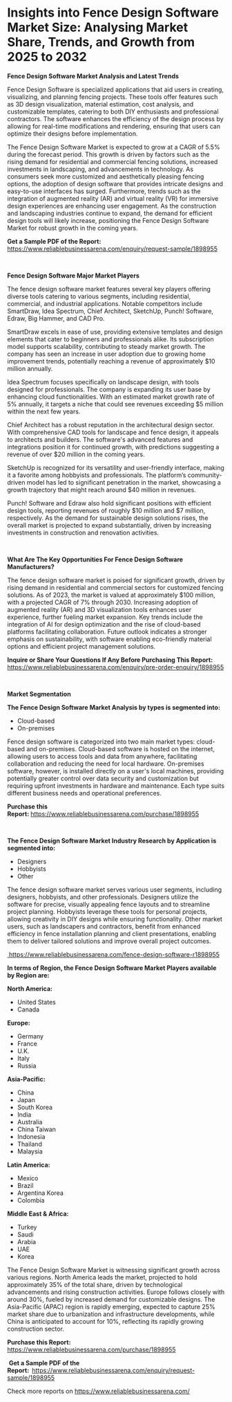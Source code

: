<p><h1>Insights into Fence Design Software Market Size: Analysing Market Share, Trends, and Growth from 2025 to 2032</h1></p><p><strong>Fence Design Software Market Analysis and Latest Trends</strong></p>
<p><p>Fence Design Software is specialized applications that aid users in creating, visualizing, and planning fencing projects. These tools offer features such as 3D design visualization, material estimation, cost analysis, and customizable templates, catering to both DIY enthusiasts and professional contractors. The software enhances the efficiency of the design process by allowing for real-time modifications and rendering, ensuring that users can optimize their designs before implementation.</p><p>The Fence Design Software Market is expected to grow at a CAGR of 5.5% during the forecast period. This growth is driven by factors such as the rising demand for residential and commercial fencing solutions, increased investments in landscaping, and advancements in technology. As consumers seek more customized and aesthetically pleasing fencing options, the adoption of design software that provides intricate designs and easy-to-use interfaces has surged. Furthermore, trends such as the integration of augmented reality (AR) and virtual reality (VR) for immersive design experiences are enhancing user engagement. As the construction and landscaping industries continue to expand, the demand for efficient design tools will likely increase, positioning the Fence Design Software Market for robust growth in the coming years.</p></p>
<p><strong>Get a Sample PDF of the Report:&nbsp;</strong> <a href="https://www.reliablebusinessarena.com/enquiry/request-sample/1898955?utm_campaign=3189&utm_medium=2&utm_source=Github&utm_content=ia&utm_term=09032025&utm_id=fence-design-software">https://www.reliablebusinessarena.com/enquiry/request-sample/1898955</a></p>
<p>&nbsp;</p>
<p><strong>Fence Design Software Major Market Players</strong></p>
<p><p>The fence design software market features several key players offering diverse tools catering to various segments, including residential, commercial, and industrial applications. Notable competitors include SmartDraw, Idea Spectrum, Chief Architect, SketchUp, Punch! Software, Edraw, Big Hammer, and CAD Pro.</p><p>SmartDraw excels in ease of use, providing extensive templates and design elements that cater to beginners and professionals alike. Its subscription model supports scalability, contributing to steady market growth. The company has seen an increase in user adoption due to growing home improvement trends, potentially reaching a revenue of approximately $10 million annually.</p><p>Idea Spectrum focuses specifically on landscape design, with tools designed for professionals. The company is expanding its user base by enhancing cloud functionalities. With an estimated market growth rate of 5% annually, it targets a niche that could see revenues exceeding $5 million within the next few years.</p><p>Chief Architect has a robust reputation in the architectural design sector. With comprehensive CAD tools for landscape and fence design, it appeals to architects and builders. The software's advanced features and integrations position it for continued growth, with predictions suggesting a revenue of over $20 million in the coming years.</p><p>SketchUp is recognized for its versatility and user-friendly interface, making it a favorite among hobbyists and professionals. The platform’s community-driven model has led to significant penetration in the market, showcasing a growth trajectory that might reach around $40 million in revenues.</p><p>Punch! Software and Edraw also hold significant positions with efficient design tools, reporting revenues of roughly $10 million and $7 million, respectively. As the demand for sustainable design solutions rises, the overall market is projected to expand substantially, driven by increasing investments in construction and renovation activities.</p></p>
<p>&nbsp;</p>
<p><strong>What Are The Key Opportunities For Fence Design Software Manufacturers?</strong></p>
<p><p>The fence design software market is poised for significant growth, driven by rising demand in residential and commercial sectors for customized fencing solutions. As of 2023, the market is valued at approximately $100 million, with a projected CAGR of 7% through 2030. Increasing adoption of augmented reality (AR) and 3D visualization tools enhances user experience, further fueling market expansion. Key trends include the integration of AI for design optimization and the rise of cloud-based platforms facilitating collaboration. Future outlook indicates a stronger emphasis on sustainability, with software enabling eco-friendly material options and efficient project management solutions.</p></p>
<p><strong>Inquire or Share Your Questions If Any Before Purchasing This Report:</strong> <a href="https://www.reliablebusinessarena.com/enquiry/pre-order-enquiry/1898955?utm_campaign=3189&utm_medium=2&utm_source=Github&utm_content=ia&utm_term=09032025&utm_id=fence-design-software">https://www.reliablebusinessarena.com/enquiry/pre-order-enquiry/1898955</a></p>
<p>&nbsp;</p>
<p><strong>Market Segmentation</strong></p>
<p><strong>The Fence Design Software Market Analysis by types is segmented into:</strong></p>
<p><ul><li>Cloud-based</li><li>On-premises</li></ul></p>
<p><p>Fence design software is categorized into two main market types: cloud-based and on-premises. Cloud-based software is hosted on the internet, allowing users to access tools and data from anywhere, facilitating collaboration and reducing the need for local hardware. On-premises software, however, is installed directly on a user's local machines, providing potentially greater control over data security and customization but requiring upfront investments in hardware and maintenance. Each type suits different business needs and operational preferences.</p></p>
<p><strong>Purchase this Report:&nbsp;</strong><a href="https://www.reliablebusinessarena.com/purchase/1898955?utm_campaign=3189&utm_medium=2&utm_source=Github&utm_content=ia&utm_term=09032025&utm_id=fence-design-software">https://www.reliablebusinessarena.com/purchase/1898955</a></p>
<p>&nbsp;</p>
<p><strong>The Fence Design Software Market Industry Research by Application is segmented into:</strong></p>
<p><ul><li>Designers</li><li>Hobbyists</li><li>Other</li></ul></p>
<p><p>The fence design software market serves various user segments, including designers, hobbyists, and other professionals. Designers utilize the software for precise, visually appealing fence layouts and to streamline project planning. Hobbyists leverage these tools for personal projects, allowing creativity in DIY designs while ensuring functionality. Other market users, such as landscapers and contractors, benefit from enhanced efficiency in fence installation planning and client presentations, enabling them to deliver tailored solutions and improve overall project outcomes.</p></p>
<p><a href="https://www.reliablebusinessarena.com/fence-design-software-r1898955?utm_campaign=3189&utm_medium=2&utm_source=Github&utm_content=ia&utm_term=09032025&utm_id=fence-design-software">&nbsp;https://www.reliablebusinessarena.com/fence-design-software-r1898955</a></p>
<p><strong>In terms of Region, the Fence Design Software Market Players available by Region are:</strong></p>
<p>
    <p> <strong> North America: </strong>
        <ul>
            <li>United States</li>
            <li>Canada</li>
        </ul>
        </p> 
    <p> <strong> Europe: </strong>
        <ul>
            <li>Germany</li>
            <li>France</li>
            <li>U.K.</li>
            <li>Italy</li>
            <li>Russia</li>
        </ul>
        </p> 
    <p> <strong> Asia-Pacific: </strong>
        <ul>
            <li>China</li>
            <li>Japan</li>
            <li>South Korea</li>
            <li>India</li>
            <li>Australia</li>
            <li>China Taiwan</li>
            <li>Indonesia</li>
            <li>Thailand</li>
            <li>Malaysia</li>
        </ul>
        </p> 
    <p> <strong> Latin America: </strong>
        <ul>
            <li>Mexico</li>
            <li>Brazil</li>
            <li>Argentina Korea</li>
            <li>Colombia</li>
        </ul>
        </p> 
    <p> <strong> Middle East & Africa: </strong>
        <ul>
            <li>Turkey</li>
            <li>Saudi</li>
            <li>Arabia</li>
            <li>UAE</li>
            <li>Korea</li>
        </ul>
    </p>
    </p>
<p><p>The Fence Design Software Market is witnessing significant growth across various regions. North America leads the market, projected to hold approximately 35% of the total share, driven by technological advancements and rising construction activities. Europe follows closely with around 30%, fueled by increased demand for customizable designs. The Asia-Pacific (APAC) region is rapidly emerging, expected to capture 25% market share due to urbanization and infrastructure developments, while China is anticipated to account for 10%, reflecting its rapidly growing construction sector.</p></p>
<p><strong>Purchase this Report: </strong><a href="https://www.reliablebusinessarena.com/purchase/1898955?utm_campaign=3189&utm_medium=2&utm_source=Github&utm_content=ia&utm_term=09032025&utm_id=fence-design-software">https://www.reliablebusinessarena.com/purchase/1898955</a></p>
<p>&nbsp;<strong>Get a Sample PDF of the Report:&nbsp;&nbsp;</strong><a href="https://www.reliablebusinessarena.com/enquiry/request-sample/1898955?utm_campaign=3189&utm_medium=2&utm_source=Github&utm_content=ia&utm_term=09032025&utm_id=fence-design-software">https://www.reliablebusinessarena.com/enquiry/request-sample/1898955</a></p>
<p><strong></strong></p>
<p>Check more reports on <a href="https://www.reliablebusinessarena.com/?utm_campaign=3189&utm_medium=2&utm_source=Github&utm_content=ia&utm_term=09032025&utm_id=fence-design-software">https://www.reliablebusinessarena.com/</a></p>